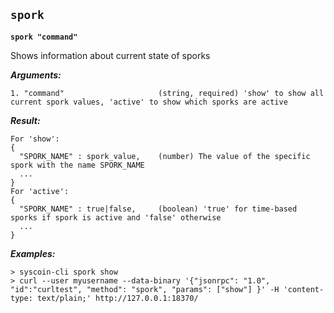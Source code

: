 ## **`spork`**

**`spork "command"`**

Shows information about current state of sporks

***Arguments:***

```
1. "command"                     (string, required) 'show' to show all current spork values, 'active' to show which sporks are active

```



***Result:***

```
For 'show':
{
  "SPORK_NAME" : spork_value,    (number) The value of the specific spork with the name SPORK_NAME
  ...
}
For 'active':
{
  "SPORK_NAME" : true|false,     (boolean) 'true' for time-based sporks if spork is active and 'false' otherwise
  ...
}

```



***Examples:***

```
> syscoin-cli spork show
> curl --user myusername --data-binary '{"jsonrpc": "1.0", "id":"curltest", "method": "spork", "params": ["show"] }' -H 'content-type: text/plain;' http://127.0.0.1:18370/
```
